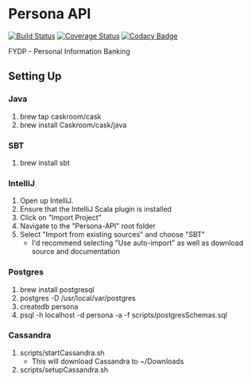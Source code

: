 Persona API
===========

[![Build Status](https://travis-ci.org/TeamPersona/Persona-API.svg?branch=master)](https://travis-ci.org/TeamPersona/Persona-API)
[![Coverage Status](https://coveralls.io/repos/TeamPersona/Persona-API/badge.svg?branch=master&service=github)](https://coveralls.io/github/TeamPersona/Persona-API?branch=master)
[![Codacy Badge](https://api.codacy.com/project/badge/grade/aa2f74fb205c44fa8089aca9c177dc21)](https://www.codacy.com/app/taylor-stark03/Persona-API)

FYDP - Personal Information Banking

Setting Up
---------
### Java
1. brew tap caskroom/cask
2. brew install Caskroom/cask/java

### SBT
1. brew install sbt

### IntelliJ
1. Open up IntelliJ.  
2. Ensure that the IntelliJ Scala plugin is installed
3. Click on "Import Project"
4. Navigate to the "Persona-API" root folder
5. Select "Import from existing sources" and choose "SBT"
    * I'd recommend selecting "Use auto-import" as well as download source and documentation

### Postgres
1. brew install postgresql
2. postgres -D /usr/local/var/postgres
3. createdb persona
4. psql -h localhost -d persona -a -f scripts/postgresSchemas.sql

### Cassandra
1. scripts/startCassandra.sh
    * This will download Cassandra to ~/Downloads
2. scripts/setupCassandra.sh

